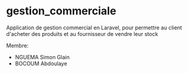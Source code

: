 # gestion_commerciale
Application de gestion commercial en Laravel, pour permettre au client d'acheter des  produits et au fournisseur de vendre leur stock


Membre:
- NGUEMA Simon Glain
- BOCOUM Abdoulaye
